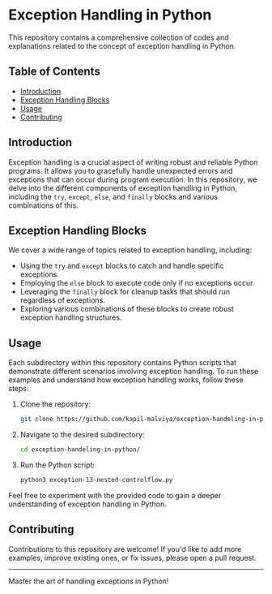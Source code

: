 # Exception Handling in Python

This repository contains a comprehensive collection of codes and explanations related to the concept of exception handling 
in Python.

## Table of Contents

- [Introduction](#introduction)
- [Exception Handling Blocks](#exception-handling-blocks)
- [Usage](#usage)
- [Contributing](#contributing)

## Introduction

Exception handling is a crucial aspect of writing robust and reliable Python programs. It allows you to gracefully 
handle unexpected errors and exceptions that can occur during program execution. In this repository, we delve into 
the different components of exception handling in Python, including the `try`, `except`, `else`, and `finally` blocks
and various combinations of this.

## Exception Handling Blocks

We cover a wide range of topics related to exception handling, including:

- Using the `try` and `except` blocks to catch and handle specific exceptions.
- Employing the `else` block to execute code only if no exceptions occur.
- Leveraging the `finally` block for cleanup tasks that should run regardless of exceptions.
- Exploring various combinations of these blocks to create robust exception handling structures.

## Usage

Each subdirectory within this repository contains Python scripts that demonstrate different scenarios involving exception handling. To run these examples and understand how exception handling works, follow these steps:

1. Clone the repository:
   ```bash
   git clone https://github.com/kapil-malviya/exception-handeling-in-python.git
   ```

2. Navigate to the desired subdirectory:
   ```bash
   cd exception-handeling-in-python/
   ```

3. Run the Python script:
   ```bash
   python3 exception-13-nested-controlflow.py
   ```

Feel free to experiment with the provided code to gain a deeper understanding of exception handling in Python.

## Contributing

Contributions to this repository are welcome! If you'd like to add more examples, improve existing ones, or fix issues, 
please open a pull request. 

---

Master the art of handling exceptions in Python!
